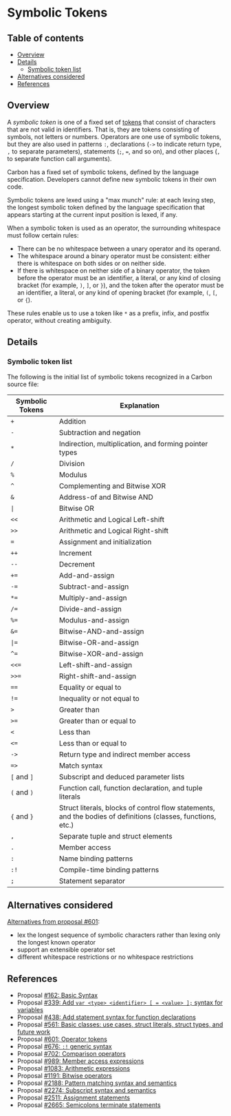 # Symbolic Tokens

<!--
Part of the Carbon Language project, under the Apache License v2.0 with LLVM
Exceptions. See /LICENSE for license information.
SPDX-License-Identifier: Apache-2.0 WITH LLVM-exception
-->

<!-- toc -->

## Table of contents

-   [Overview](#overview)
-   [Details](#details)
    -   [Symbolic token list](#symbolic-token-list)
-   [Alternatives considered](#alternatives-considered)
-   [References](#references)

<!-- tocstop -->

## Overview

A _symbolic token_ is one of a fixed set of
[tokens](https://en.wikipedia.org/wiki/Lexical_analysis#Token) that consist of
characters that are not valid in identifiers. That is, they are tokens
consisting of symbols, not letters or numbers. Operators are one use of symbolic
tokens, but they are also used in patterns `:`, declarations (`->` to indicate
return type, `,` to separate parameters), statements (`;`, `=`, and so on), and
other places (`,` to separate function call arguments).

Carbon has a fixed set of symbolic tokens, defined by the language
specification. Developers cannot define new symbolic tokens in their own code.

Symbolic tokens are lexed using a "max munch" rule: at each lexing step, the
longest symbolic token defined by the language specification that appears
starting at the current input position is lexed, if any.

When a symbolic token is used as an operator, the surrounding whitespace must
follow certain rules:

-   There can be no whitespace between a unary operator and its operand.
-   The whitespace around a binary operator must be consistent: either there is
    whitespace on both sides or on neither side.
-   If there is whitespace on neither side of a binary operator, the token
    before the operator must be an identifier, a literal, or any kind of closing
    bracket (for example, `)`, `]`, or `}`), and the token after the operator
    must be an identifier, a literal, or any kind of opening bracket (for
    example, `(`, `[`, or `{`).

These rules enable us to use a token like `*` as a prefix, infix, and postfix
operator, without creating ambiguity.

## Details

### Symbolic token list

The following is the initial list of symbolic tokens recognized in a Carbon
source file:

| Symbolic Tokens | Explanation                                                                                                  |
| --------------- | ------------------------------------------------------------------------------------------------------------ |
| `+`             | Addition                                                                                                     |
| `-`             | Subtraction and negation                                                                                     |
| `*`             | Indirection, multiplication, and forming pointer types                                                       |
| `/`             | Division                                                                                                     |
| `%`             | Modulus                                                                                                      |
| `^`             | Complementing and Bitwise XOR                                                                                |
| `&`             | Address-of and Bitwise AND                                                                                   |
| `\|`            | Bitwise OR                                                                                                   |
| `<<`            | Arithmetic and Logical Left-shift                                                                            |
| `>>`            | Arithmetic and Logical Right-shift                                                                           |
| `=`             | Assignment and initialization                                                                                |
| `++`            | Increment                                                                                                    |
| `--`            | Decrement                                                                                                    |
| `+=`            | Add-and-assign                                                                                               |
| `-=`            | Subtract-and-assign                                                                                          |
| `*=`            | Multiply-and-assign                                                                                          |
| `/=`            | Divide-and-assign                                                                                            |
| `%=`            | Modulus-and-assign                                                                                           |
| `&=`            | Bitwise-AND-and-assign                                                                                       |
| `\|=`           | Bitwise-OR-and-assign                                                                                        |
| `^=`            | Bitwise-XOR-and-assign                                                                                       |
| `<<=`           | Left-shift-and-assign                                                                                        |
| `>>=`           | Right-shift-and-assign                                                                                       |
| `==`            | Equality or equal to                                                                                         |
| `!=`            | Inequality or not equal to                                                                                   |
| `>`             | Greater than                                                                                                 |
| `>=`            | Greater than or equal to                                                                                     |
| `<`             | Less than                                                                                                    |
| `<=`            | Less than or equal to                                                                                        |
| `->`            | Return type and indirect member access                                                                       |
| `=>`            | Match syntax                                                                                                 |
| `[` and `]`     | Subscript and deduced parameter lists                                                                        |
| `(` and `)`     | Function call, function declaration, and tuple literals                                                      |
| `{` and `}`     | Struct literals, blocks of control flow statements, and the bodies of definitions (classes, functions, etc.) |
| `,`             | Separate tuple and struct elements                                                                           |
| `.`             | Member access                                                                                                |
| `:`             | Name binding patterns                                                                                        |
| `:!`            | Compile-time binding patterns                                                                                |
| `;`             | Statement separator                                                                                          |

## Alternatives considered

[Alternatives from proposal #601](/proposals/p0601.md#alternatives-considered):

-   lex the longest sequence of symbolic characters rather than lexing only the
    longest known operator
-   support an extensible operator set
-   different whitespace restrictions or no whitespace restrictions

## References

-   Proposal
    [#162: Basic Syntax](https://github.com/carbon-language/carbon-lang/pull/162)
-   Proposal
    [#339: Add `var <type> <identifier> [ = <value> ];` syntax for variables](https://github.com/carbon-language/carbon-lang/pull/339)
-   Proposal
    [#438: Add statement syntax for function declarations](https://github.com/carbon-language/carbon-lang/pull/438)
-   Proposal
    [#561: Basic classes: use cases, struct literals, struct types, and future work](https://github.com/carbon-language/carbon-lang/pull/561)
-   Proposal
    [#601: Operator tokens](https://github.com/carbon-language/carbon-lang/pull/601)
-   Proposal
    [#676: `:!` generic syntax](https://github.com/carbon-language/carbon-lang/pull/676)
-   Proposal
    [#702: Comparison operators](https://github.com/carbon-language/carbon-lang/pull/702)
-   Proposal
    [#989: Member access expressions](https://github.com/carbon-language/carbon-lang/pull/989)
-   Proposal
    [#1083: Arithmetic expressions](https://github.com/carbon-language/carbon-lang/pull/1083)
-   Proposal
    [#1191: Bitwise operators](https://github.com/carbon-language/carbon-lang/pull/1191)
-   Proposal
    [#2188: Pattern matching syntax and semantics](https://github.com/carbon-language/carbon-lang/pull/2188)
-   Proposal
    [#2274: Subscript syntax and semantics](https://github.com/carbon-language/carbon-lang/pull/2274)
-   Proposal
    [#2511: Assignment statements](https://github.com/carbon-language/carbon-lang/pull/2511)
-   Proposal
    [#2665: Semicolons terminate statements](https://github.com/carbon-language/carbon-lang/pull/2665)
